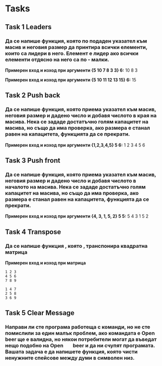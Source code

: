 # Tasks

## Task 1 Leaders

### Да се напише функция, която по подаден указател към масив и неговия размер да принтира всички елементи, които са лидери в него. Елемент е лидер ако всички елементи отдясно на него са по - малки.

**Примерен вход и изход при аргументи {5 10 7 8 3 3} 6:** 10 8 3

**Примерен вход и изход при аргументи {5 10 11 12 13 15} 6:** 15

## Task 2 Push back

### Да се напише функция, която приема указател към масив, неговия размер и дадено число и добавя числото в края на масива. Нека се зададе достатъчно голям капацитет на масива, но също да има проверка, ако размера е станал равен на капацитета, функцията да се прекрати. 

**Примерен вход и изход при аргументи {1,2,3,4,5} 5 6:** 1 2 3 4 5 6

## Task 3 Push front
### Да се напише функция, която приема указател към масив, неговия размер и дадено число и добавя числото в началото на масива. Нека се зададе достатъчно голям капацитет на масива, но също да има проверка, ако размера е станал равен на капацитета, функцията да се прекрати. 

**Примерен вход и изход при аргументи {4, 3, 1, 5, 2} 5 5:** 5 4 3 1 5 2

## Task 4 Transpose

### Да се напише функция , която , транспонира квадратна матрица
**Примерен вход и изход при матрица**
```
1 2 3
4 5 6
7 8 9

1 4 7
2 5 8
3 6 9
```

## Task 5 Clear Message
### Направи ли сте програма работеща с команди, но не сте помислили за един малък проблем, ако командата е Open beer ще е валидна, но някои потребители могат да въведат нещо подобно на Open &nbsp;&nbsp;&nbsp;&nbsp;&nbsp;&nbsp; beer и да ни счупят програмата. Вашата задача е да напишете функция, която чисти ненужните спейсове между думи в символен низ.  

